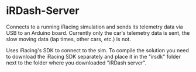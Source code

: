 # iRDash-Server
Connects to a running iRacing simulation and sends its telemetry data via USB to an Arduino board.
Currently only the car's telemetry data is sent, the slow moving data (lap times, other cars, etc.) is not.

Uses iRacing's SDK to connect to the sim.
To compile the solution you need to download the iRacing SDK separately and place it in the "irsdk" folder next to the folder where you downloaded "iRDash server".
